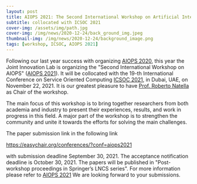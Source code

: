 ```yaml
---
layout: post
title: AIOPS 2021: The Second International Workshop on Artificial Intelligence for IT Operations
subtitle: collocated with ICSOC 2021
cover-img: /assets/img/path.jpg
cover-img: /img/news/2020-12-24/back_ground_img.jpeg
thumbnail-img: /img/news/2020-12-24/background_image.png
tags: [workshop, ICSOC, AIOPS 2021]
---
```


Following our last year success with organizing [AIOPS 2020](https://aiopsworkshop.github.io/index.html),
this year the Joint Innovation Lab is organizing the "Second International Workshop on AIOPS" ([AIOPS 2021](https://aiops2021.github.io/)).
It will be collocated with the 19-th International Conference on Service Oriented Computing [ICSOC 2021](http://icsoc2021.josueonline.com/), in Dubai, UAE, on November 22, 2021.
It is our greatest pleasure to have [Prof. Roberto Natella](http://wpage.unina.it/roberto.natella/) as Chair of the workshop.

The main focus of this workshop is to bring together researchers from both academia and industry to present their experiences,
results, and work in progress in this field. A major part of the workshop is to strengthen the community and
unite it towards the efforts for solving the main challenges.

The paper submission link in the following link

https://easychair.org/conferences/?conf=aiops2021

with submission deadline September 30, 2021.
The acceptance notification deadline is October 30, 2021. The papers will be published in "Post-workshop proceedings in Springer’s LNCS series".
For more information please refer to [AIOPS 2021](aiops2021.github.io/)
We are looking forward to your submissions.
